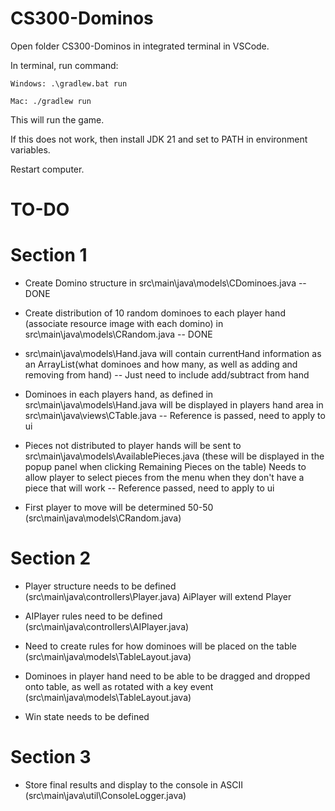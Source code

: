# CS300-Dominos

Open folder CS300-Dominos in integrated terminal in VSCode.

In terminal, run command: 

    Windows: .\gradlew.bat run

    Mac: ./gradlew run

This will run the game. 

If this does not work, then install JDK 21 and set to PATH in environment variables.

Restart computer.

# TO-DO

# Section 1
- Create Domino structure in src\main\java\models\CDominoes.java -- DONE

- Create distribution of 10 random dominoes to each player hand (associate resource image with each domino) in src\main\java\models\CRandom.java -- DONE

- src\main\java\models\Hand.java will contain currentHand information as an ArrayList(what dominoes and how many, as well as adding and removing from hand) -- Just need to include add/subtract from hand

- Dominoes in each players hand, as defined in src\main\java\models\Hand.java will be displayed in players hand area in src\main\java\views\CTable.java -- Reference is passed, need to apply to ui

- Pieces not distributed to player hands will be sent to src\main\java\models\AvailablePieces.java (these will be displayed in the popup panel when clicking Remaining Pieces on the table) Needs to allow player to select pieces from the menu when they don't have a piece that will work -- Reference passed, need to apply to ui

- First player to move will be determined 50-50 (src\main\java\models\CRandom.java)

# Section 2

- Player structure needs to be defined (src\main\java\controllers\Player.java) AiPlayer will extend Player

- AIPlayer rules need to be defined (src\main\java\controllers\AIPlayer.java)

- Need to create rules for how dominoes will be placed on the table (src\main\java\models\TableLayout.java)

- Dominoes in player hand need to be able to be dragged and dropped onto table, as well as rotated with a key event (src\main\java\models\TableLayout.java)

- Win state needs to be defined


# Section 3

- Store final results and display to the console in ASCII (src\main\java\util\ConsoleLogger.java)